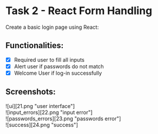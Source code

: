# Task 2 - React Form Handling

Create a basic login page using React:

## Functionalities:

- [x] Required user to fill all inputs
- [x] Alert user if passwords do not match
- [x] Welcome User if log-in successfully

## Screenshots:

![ui][21.png "user interface"]  
![input_errors][22.png "input error"]  
![passwords_errors][23.png "passwords error"]  
![success][24.png "success"]

